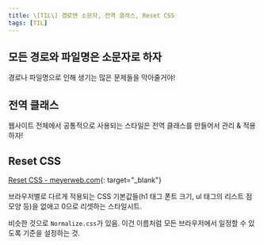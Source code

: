 ```yaml
---
title: \[TIL\] 경로엔 소문자, 전역 클래스, Reset CSS
tags: [TIL]
---
```


## 모든 경로와 파일명은 소문자로 하자

경로나 파일명으로 인해 생기는 많은 문제들을 막아줄거야!

## 전역 클래스

웹사이트 전체에서 공통적으로 사용되는 스타일은 전역 클래스를 만들어서 관리 & 적용하자!

## Reset CSS

[Reset CSS - meyerweb.com](https://meyerweb.com/eric/tools/css/reset/){: target="\_blank"}

브라우저별로 다르게 적용되는 CSS 기본값들(h1 태그 폰트 크기, ul 태그의 리스트 점 모양 등)을 없애고 0으로 리셋하는 스타일시트.

비슷한 것으로 `Normalize.css`가 있음. 이건 이름처럼 모든 브라우저에서 일정할 수 있도록 기준을 설정하는 것.

